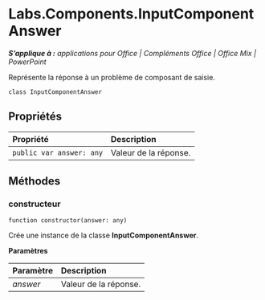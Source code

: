 
# <a name="labs.components.inputcomponentanswer"></a>Labs.Components.InputComponentAnswer

 _**S’applique à :** applications pour Office | Compléments Office | Office Mix | PowerPoint_

Représente la réponse à un problème de composant de saisie.

```
class InputComponentAnswer
```


## <a name="properties"></a>Propriétés


|Propriété|Description|
|:-----|:-----|
| `public var answer: any`|Valeur de la réponse.|

## <a name="methods"></a>Méthodes




### <a name="constructor"></a>constructeur

 `function constructor(answer: any)`

Crée une instance de la classe **InputComponentAnswer**.

 **Paramètres**


|Paramètre|Description|
|:-----|:-----|
| _answer_|Valeur de la réponse.|

